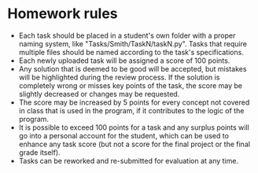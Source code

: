 # Homework rules

- Each task should be placed in a student's own folder with a proper naming system, like "Tasks/Smith/TaskN/taskN.py". Tasks that require multiple files should be named according to the task's specifications.
- Each newly uploaded task will be assigned a score of 100 points.
- Any solution that is deemed to be good will be accepted, but mistakes will be highlighted during the review process. If the solution is completely wrong or misses key points of the task, the score may be slightly decreased or changes may be requested.
- The score may be increased by 5 points for every concept not covered in class that is used in the program, if it contributes to the logic of the program.
- It is possible to exceed 100 points for a task and any surplus points will go into a personal account for the student, which can be used to enhance any task score (but not a score for the final project or the final grade itself).
- Tasks can be reworked and re-submitted for evaluation at any time.
